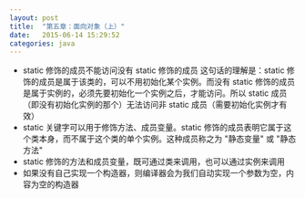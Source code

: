 ```yaml
---
layout: post
title:  "第五章：面向对象（上）"
date:   2015-06-14 15:29:52
categories: java
---
```


* static 修饰的成员不能访问没有 static 修饰的成员
  这句话的理解是：static 修饰的成员是属于该类的，可以不用初始化某个实例。而没有 static 修饰的成员是属于实例的，必须先要初始化一个实例之后，才能访问。所以 static 成员（即没有初始化实例的那个）无法访问非 static 成员（需要初始化实例才有效）
* static 关键字可以用于修饰方法、成员变量。static 修饰的成员表明它属于这个类本身，而不属于这个类的单个实例。这种成员称之为 "静态变量" 或 "静态方法"
* static 修饰的方法和成员变量，既可通过类来调用，也可以通过实例来调用
* 如果没有自己实现一个构造器，则编译器会为我们自动实现一个参数为空，内容为空的构造器

[jekyll-gh]: https://github.com/jekyll/jekyll
[jekyll]:    http://jekyllrb.com

